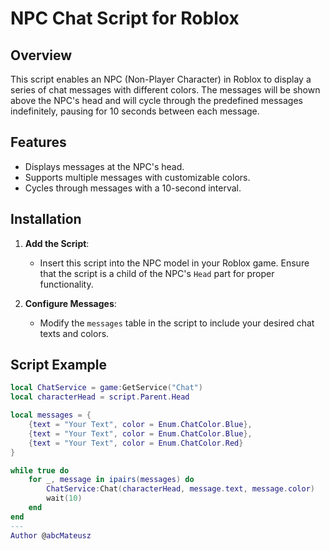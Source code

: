 # NPC Chat Script for Roblox

## Overview

This script enables an NPC (Non-Player Character) in Roblox to display a series of chat messages with different colors. The messages will be shown above the NPC's head and will cycle through the predefined messages indefinitely, pausing for 10 seconds between each message.

## Features

- Displays messages at the NPC's head.
- Supports multiple messages with customizable colors.
- Cycles through messages with a 10-second interval.

## Installation

1. **Add the Script**:
   - Insert this script into the NPC model in your Roblox game. Ensure that the script is a child of the NPC's `Head` part for proper functionality.

2. **Configure Messages**:
   - Modify the `messages` table in the script to include your desired chat texts and colors.

## Script Example

```lua
local ChatService = game:GetService("Chat")
local characterHead = script.Parent.Head

local messages = {
    {text = "Your Text", color = Enum.ChatColor.Blue},
    {text = "Your Text", color = Enum.ChatColor.Blue},
    {text = "Your Text", color = Enum.ChatColor.Red}
}

while true do
    for _, message in ipairs(messages) do
        ChatService:Chat(characterHead, message.text, message.color)
        wait(10)
    end
end
---
Author @abcMateusz

